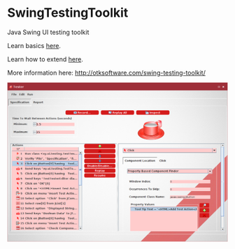 # SwingTestingToolkit
Java Swing UI testing toolkit

Learn basics [here](swing-testing-toolkit/unpackaged-src/BasicsExample.java ).

Learn how to extend [here](swing-testing-toolkit/src/test/java/xy/ui/testing/TestExtensibility.java ).

More information here: http://otksoftware.com/swing-testing-toolkit/

![alt screenshot](https://raw.githubusercontent.com/dotxyteam/SwingTestingToolkit/master/swing-testing-toolkit/misc/screenshots/specification4.png)
